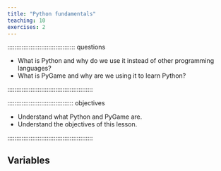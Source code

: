 ```yaml
---
title: "Python fundamentals"
teaching: 10
exercises: 2
---
```


:::::::::::::::::::::::::::::::::::::: questions 

- What is Python and why do we use it instead of other programming languages?
- What is PyGame and why are we using it to learn Python?

::::::::::::::::::::::::::::::::::::::::::::::::

::::::::::::::::::::::::::::::::::::: objectives

- Understand what Python and PyGame are.
- Understand the objectives of this lesson.

::::::::::::::::::::::::::::::::::::::::::::::::

## Variables

